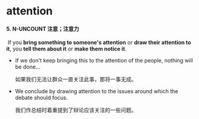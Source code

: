 # attention

#### 5. N-UNCOUNT 注意；注意力

​	If you **bring something to someone's attention** or **draw their attention to it**, you **tell them about it** or **make them notice it**.

- If we don't keep bringing this to the attention of the people, nothing will be done...

  如果我们无法让群众一直关注此事，那将一事无成。

- We conclude by drawing attention to the issues around which the debate should focus.

  我们作总结时着重提到了辩论应该关注的一些问题。